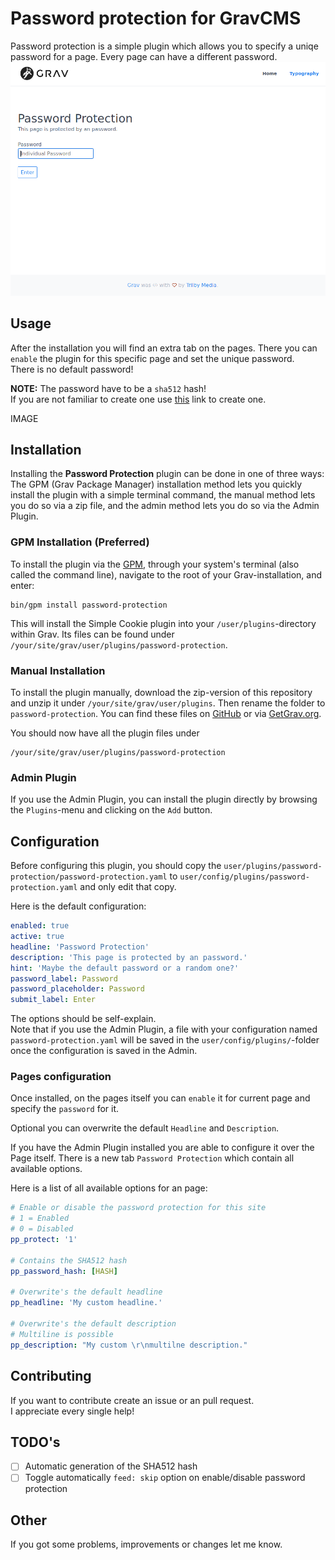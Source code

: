 # Password protection for GravCMS
Password protection is a simple plugin which allows you to specify a uniqe password for a page. Every page can have a different password.
![Password protection](assets/README.jpg)

## Usage
After the installation you will find an extra tab on the pages. There you can `enable` the plugin for this specific page and set the unique password.  
There is no default password!

**NOTE:** The password have to be a `sha512` hash!  
If you are not familiar to create one use [this](https://passwordsgenerator.net/sha512-hash-generator/) link to create one.

IMAGE

## Installation

Installing the **Password Protection** plugin can be done in one of three ways: The GPM (Grav Package Manager) installation method lets you quickly install the plugin with a simple terminal command, the manual method lets you do so via a zip file, and the admin method lets you do so via the Admin Plugin.

### GPM Installation (Preferred)

To install the plugin via the [GPM](http://learn.getgrav.org/advanced/grav-gpm), through your system's terminal (also called the command line), navigate to the root of your Grav-installation, and enter:

    bin/gpm install password-protection

This will install the Simple Cookie plugin into your `/user/plugins`-directory within Grav. Its files can be found under `/your/site/grav/user/plugins/password-protection`.

### Manual Installation

To install the plugin manually, download the zip-version of this repository and unzip it under `/your/site/grav/user/plugins`. Then rename the folder to `password-protection`. You can find these files on [GitHub](https://github.com/tomschwarz/grav-plugin-password-protection) or via [GetGrav.org](http://getgrav.org/downloads/plugins#extras).

You should now have all the plugin files under

    /your/site/grav/user/plugins/password-protection


### Admin Plugin

If you use the Admin Plugin, you can install the plugin directly by browsing the `Plugins`-menu and clicking on the `Add` button.

## Configuration

Before configuring this plugin, you should copy the `user/plugins/password-protection/password-protection.yaml` to `user/config/plugins/password-protection.yaml` and only edit that copy.

Here is the default configuration:

```yaml
enabled: true
active: true
headline: 'Password Protection'
description: 'This page is protected by an password.'
hint: 'Maybe the default password or a random one?'
password_label: Password
password_placeholder: Password
submit_label: Enter
```

The options should be self-explain.  
Note that if you use the Admin Plugin, a file with your configuration named `password-protection.yaml` will be saved in the `user/config/plugins/`-folder once the configuration is saved in the Admin.

### Pages configuration

Once installed, on the pages itself you can `enable` it for current page and specify the `password` for it.

Optional you can overwrite the default `Headline` and `Description`.

If you have the Admin Plugin installed you are able to configure it over the Page itself.
There is a new tab `Password Protection` which contain all available options.

Here is a list of all available options for an page:

```yaml
# Enable or disable the password protection for this site
# 1 = Enabled
# 0 = Disabled
pp_protect: '1'

# Contains the SHA512 hash
pp_password_hash: [HASH]

# Overwrite's the default headline
pp_headline: 'My custom headline.'

# Overwrite's the default description
# Multiline is possible
pp_description: "My custom \r\nmultilne description."
```

## Contributing

If you want to contribute create an issue or an pull request.  
I appreciate every single help!

## TODO's
- [ ] Automatic generation of the SHA512 hash
- [ ] Toggle automatically `feed: skip` option on enable/disable password protection

## Other

If you got some problems, improvements or changes let me know.  
